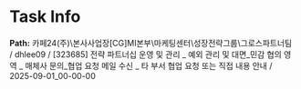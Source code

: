 # Task Info

**Path:** 카페24(주)\본사사업장\[CG]MI본부\마케팅센터\성장전략그룹\그로스파트너팀 / dhlee09 / [323685] 전략 파트너십 운영 및 관리 _ 예외 관리 및 대면_민감 협의 영역 _ 매체사 문의_협업 요청 메일 수신 _ 타 부서 협업 요청 또는 직접 내용 안내 / 2025-09-01_00-00-00

